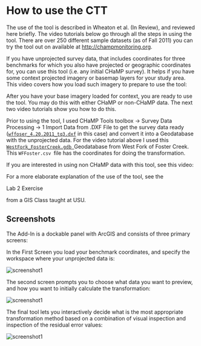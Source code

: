 # How to use the CTT

The use of the tool is described in Wheaton et al. (In Review), and reviewed here briefly. The video tutorials below go through all the steps in using the tool. There are over 250 different sample datasets (as of Fall 2011) you can try the tool out on available at http://champmonitoring.org.

If you have unprojected survey data, that includes coordinates for three benchmarks for which you also have projected or geographic coordinates for, you can use this tool (i.e. any initial CHaMP survey). It helps if you have some context projected imagery or basemap layers for your study area. This video covers how you load such imagery to prepare to use the tool: 



After you have your base imagery loaded for context, you are ready to use the tool. You may do this with either CHaMP or non-CHaMP data. The next two video tutorials show you how to do this.



Prior to using the tool, I used CHaMP Tools toolbox -> Survey Data Processing -> 1 Import Data from .DXF File to get the survey data ready ([`wffoser_4.20.2011_tq3.dxf`](http://www.gis.usu.edu/~jwheaton/et_al/CHAMP_TransformationTool/wffoster_4.20.2011_tq3.dxf) in this case) and convert it into a Geodatabase with the unprojected data. For the video tutorial above I used this [`WestFork_FosterCreek.gdb `](http://www.gis.usu.edu/~jwheaton/et_al/CHAMP_TransformationTool/WestFork_FosterCreek.gdb.zip)Geodatabase from West Fork of Foster Creek. This `WFFoster.csv `file has the coordinates for doing the transformation. 

If you are interested in using non CHaMP data with this tool, see this video:



For a more elaborate explanation of the use of the tool, see the 

Lab 2 Exercise

 from a GIS Class taught at USU.

## Screenshots

The Add-In is a dockable panel with ArcGIS and consists of three primary screens:

In the First Screen you load your benchmark coordinates, and specify the workspace where your unprojected data is: 

![screenshot1]({{site.baseurl}}/assets/images/CTT_Screen1_NEW.png)

The second screen prompts you to choose what data you want to preview, and how you want to initially calculate the transformation:

![screenshot1]({{site.baseurl}}/assets/images/CTT_Screen2_NEW.png)

The final tool lets you interactively decide what is the most appropriate transformation method based on a combination of visual inspection and inspection of the residual error values:

![screenshot1]({{site.baseurl}}/assets/images/CTT_Screen3_NEW.png)